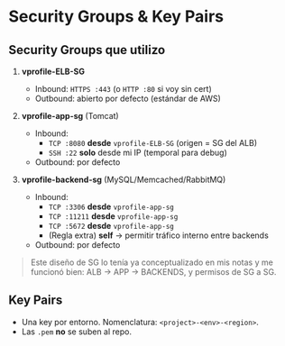 # Security Groups & Key Pairs

## Security Groups que utilizo
1) **vprofile-ELB-SG**  
   - Inbound: `HTTPS :443` (o `HTTP :80` si voy sin cert)
   - Outbound: abierto por defecto (estándar de AWS)

2) **vprofile-app-sg** (Tomcat)  
   - Inbound:
     - `TCP :8080` **desde** `vprofile-ELB-SG` (origen = SG del ALB)
     - `SSH :22` **solo** desde mi IP (temporal para debug)
   - Outbound: por defecto

3) **vprofile-backend-sg** (MySQL/Memcached/RabbitMQ)  
   - Inbound:
     - `TCP :3306` **desde** `vprofile-app-sg`
     - `TCP :11211` **desde** `vprofile-app-sg`
     - `TCP :5672` **desde** `vprofile-app-sg`
     - (Regla extra) **self** → permitir tráfico interno entre backends
   - Outbound: por defecto

> Este diseño de SG lo tenía ya conceptualizado en mis notas y me funcionó bien: ALB → APP → BACKENDS, y permisos de SG a SG.

## Key Pairs
- Una key por entorno. Nomenclatura: `<project>-<env>-<region>`.
- Las `.pem` **no** se suben al repo.
